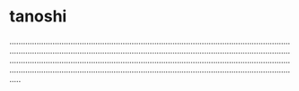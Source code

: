 # tanoshi

.....................................................................................................................................................................................................................................................................................................................................................................................................................................................................................................................
